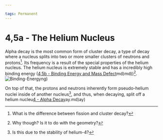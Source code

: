 ```yaml
---

tags: Permanent 
---
```

# 4,5a - The Helium Nucleus
Alpha decay is the most common form of cluster decay, a type of decay where a nucleus splits into two or more smaller clusters of neutrons and protons[^1]. Its frequency is a result of the special properties of the helium nucleus. The helium nucleus is extremely stable and has a incredibly high binding energy ([4,5b - Binding Energy and Mass Defect](4,5b%20-%20Binding%20Energy%20and%20Mass%20Defect.md)md)md))[^2].![Binding-Energy](../../../assets/Binding-Energy.png)ng)

On top of that, the protons and neutrons inherently form pseudo-helium nuclei inside of another nucleus[^3], and thus, when decaying, split off a helium nucleu[4 - Alpha Decay](4%20-%20Alpha%20Decay.md)ay.md)ay)

[^1]: What is the difference between fission and cluster decay?
[^2]: Why though? Is it to do with the geometry?
[^3]: Is this due to the stability of helium-4?
